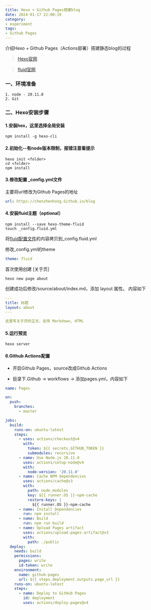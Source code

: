 ```yaml
---
title: Hexo + Github Pages搭建blog
date: 2024-01-17 22:00:19
category:
- experiment
tags: 
- Github Pages
---
```

介绍Hexo + Github Pages（Actions部署）搭建静态blog的过程

> [Hexo官网](https://hexo.io/zh-cn/docs/)

> [fluid官网](https://hexo.fluid-dev.com/docs/start/#%E4%B8%BB%E9%A2%98%E7%AE%80%E4%BB%8B)
### 一、环境准备
```shell
1. node - 20.11.0
2. Git
```

### 二、Hexo安装步骤

#### 1.安装hex，这里选择全局安装
```shell
npm install -g hexo-cli
```

#### 2.初始化--有node版本限制，报错注意看提示
```shell
hexo init <folder>
cd <folder>
npm install
```

#### 3.修改配置 _config.yml文件
主要将url修改为Github Pages的地址
```yaml
url: https://chenzhenhong.Github.io/blog
```

#### 4.安装fluid主题（optional）
```shell
npm install --save hexo-theme-fluid
touch _config.fluid.yml
```
将[fluid配置文件](https://Github.com/fluid-dev/hexo-theme-fluid/blob/master/_config.yml)的内容拷贝到_config.fluid.yml

修改_config.yml的theme
```yaml
theme: fluid
```
首次使用创建 [关于页]
```shell
hexo new page about
```
创建成功后修改/source/about/index.md，添加 layout 属性。
内容如下
```yaml
---
title: 标题
layout: about
---

这里写关于页的正文，支持 Markdown, HTML
```

#### 5.运行预览
```shell
hexo server
```

#### 6.Github Actions配置
- 开启Github Pages，source改成Github Actions

- 目录下.Github -> workflows -> 添加pages.yml，内容如下
```yaml
name: Pages

on:
  push:
    branches:
      - master

jobs:
  build:
    runs-on: ubuntu-latest
    steps:
      - uses: actions/checkout@v4
        with:
          token: ${{ secrets.GITHUB_TOKEN }}
          submodules: recursive
      - name: Use Node.js 20.11.0
        uses: actions/setup-node@v4
        with:
          node-version: '20.11.0'
      - name: Cache NPM dependencies
        uses: actions/cache@v3
        with:
          path: node_modules
          key: ${{ runner.OS }}-npm-cache
          restore-keys: |
            ${{ runner.OS }}-npm-cache
      - name: Install Dependencies
        run: npm install
      - name: Build
        run: npm run build
      - name: Upload Pages artifact
        uses: actions/upload-pages-artifact@v3
        with:
          path: ./public
  deploy:
    needs: build
    permissions:
      pages: write
      id-token: write
    environment:
      name: github-pages
      url: ${{ steps.deployment.outputs.page_url }}
    runs-on: ubuntu-latest
    steps:
      - name: Deploy to GitHub Pages
        id: deployment
        uses: actions/deploy-pages@v4
```

